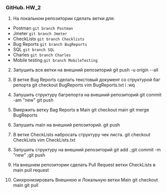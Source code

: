 ### GitHub. HW_2
1. На локальном репозитории сделать ветки для:
- Postman
 `git branch Postman`
- Jmeter
 `git branch Jmeter`
- CheckLists
 `git branch Checklists`
- Bug Reports
 `git branch BugReports`
- SQL
 `git branch SQL`
- Charles
 `git branch Charles`
- Mobile testing
 `git branch MobileTesting`

2. Запушить все ветки на внешний репозиторий
 git push -u origin --all

3. В ветке Bug Reports сделать текстовый документ со структурой баг репорта
 git checkout BugReports
 vim BugReports.txt
i 
:wq

4. Запушить структуру багрепорта на внешний репозиторий
 git commit -am "new"
 git push

5. Вмержить ветку Bag Reports в Main
 git checkout main
 git merge BugReports

6. Запушить main на внешний репозиторий.
 git push

7. В ветке CheckLists набросать структуру чек листа.
 git checkout CheckLists
 vim CheckLists.txt

8. Запушить структуру на внешний репозиторий
 git add .;git commit -m "new" ;git push

9. На внешнем репозитории сделать Pull Request ветки CheckLists в main
 pull request

10. Синхронизировать Внешнюю и Локальную ветки Main
 git checkout main
 git pull 
 
